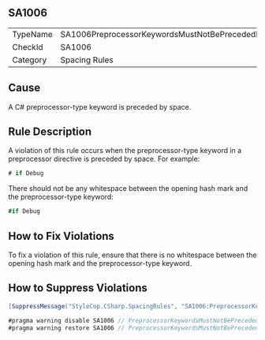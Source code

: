 ﻿## SA1006

<table>
<tr>
  <td>TypeName</td>
  <td>SA1006PreprocessorKeywordsMustNotBePrecededBySpace</td>
</tr>
<tr>
  <td>CheckId</td>
  <td>SA1006</td>
</tr>
<tr>
  <td>Category</td>
  <td>Spacing Rules</td>
</tr>
</table>

## Cause

A C# preprocessor-type keyword is preceded by space.

## Rule Description

A violation of this rule occurs when the preprocessor-type keyword in a preprocessor directive is preceded by space. For example:

```csharp
# if Debug
```

There should not be any whitespace between the opening hash mark and the preprocessor-type keyword:

```csharp
#if Debug
```

## How to Fix Violations

To fix a violation of this rule, ensure that there is no whitespace between the opening hash mark and the preprocessor-type keyword.

## How to Suppress Violations

```csharp
[SuppressMessage("StyleCop.CSharp.SpacingRules", "SA1006:PreprocessorKeywordsMustNotBePrecededBySpace", Justification = "Reviewed.")]
```

```csharp
#pragma warning disable SA1006 // PreprocessorKeywordsMustNotBePrecededBySpace
#pragma warning restore SA1006 // PreprocessorKeywordsMustNotBePrecededBySpace
```
